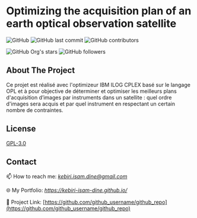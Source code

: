 # Optimizing the acquisition plan of an earth optical observation satellite




![GitHub](https://img.shields.io/github/license/kebiri-isam-dine/Optimization-of-the-satellite-image-acquisition-plan?color=g&style=for-the-badge)
![GitHub last commit](https://img.shields.io/github/last-commit/kebiri-isam-dine/Optimization-of-the-satellite-image-acquisition-plan?color=red&style=for-the-badge)
![GitHub contributors](https://img.shields.io/github/contributors/kebiri-isam-dine/Optimization-of-the-satellite-image-acquisition-plan?color=yellow&style=for-the-badge)


![GitHub Org's stars](https://img.shields.io/github/stars/kebiri-isam-dine?style=social)
![GitHub followers](https://img.shields.io/github/followers/kebiri-isam-dine?style=social)




## About The Project
Ce projet est réalisé avec l'optimizeur IBM ILOG CPLEX basé sur le langage OPL et  à pour objective de déterminer et optimiser les meilleurs  plans d'acquisition d’images par instruments dans un satellite : quel ordre d'images sera acquis et par quel  instrument en respectant un certain nombre de contraintes.


## License

[GPL-3.0](https://choosealicense.com/licenses/gpl-3.0/)


## Contact

📫 How to reach me: *kebiri.isam.dine@gmail.com*

🌐 My Portfolio: *<https://kebiri-isam-dine.github.io/>*

🔗 Project Link: [https://github.com/github_username/github_repo](https://github.com/github_username/github_repo)


